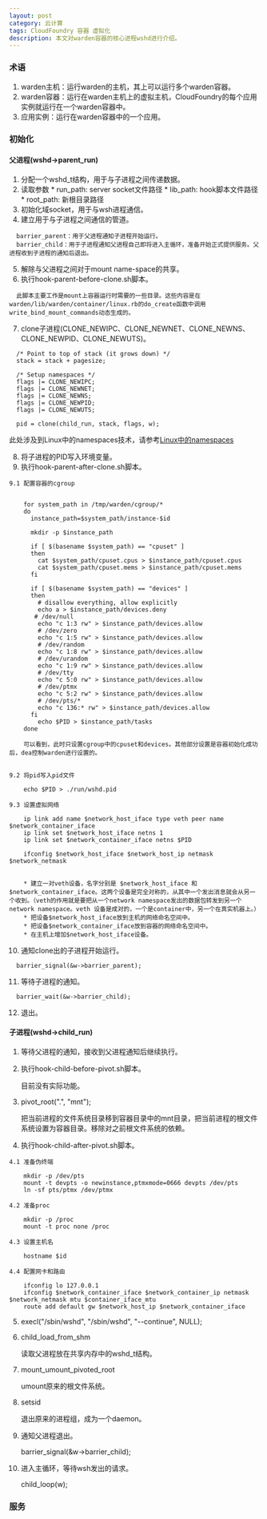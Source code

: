 ```yaml
---
layout: post
category: 云计算
tags: CloudFoundry 容器 虚拟化
description: 本文对warden容器的核心进程wshd进行介绍。
---
```


### 术语
  1. warden主机：运行warden的主机，其上可以运行多个warden容器。
  2. warden容器：运行在warden主机上的虚拟主机，CloudFoundry的每个应用实例就运行在一个warden容器中。
  3. 应用实例：运行在warden容器中的一个应用。

### 初始化

#### 父进程(wshd->parent_run)
  1. 分配一个wshd_t结构，用于与子进程之间传递数据。
  2. 读取参数
    * run_path: server socket文件路径
    * lib_path: hook脚本文件路径
    * root_path: 新根目录路径
  3. 初始化域socket，用于与wsh进程通信。
  4. 建立用于与子进程之间通信的管道。

  ~~~
	barrier_parent：用于父进程通知子进程开始运行。
	barrier_child：用于子进程通知父进程自己即将进入主循环，准备开始正式提供服务。父进程收到子进程的通知后退出。
  ~~~

  5. 解除与父进程之间对于mount name-space的共享。
  6. 执行hook-parent-before-clone.sh脚本。
  
  ~~~
	此脚本主要工作是mount上容器运行时需要的一些目录。这些内容是在warden/lib/warden/container/linux.rb的do_create函数中调用write_bind_mount_commands动态生成的。
  ~~~
  
  7. clone子进程(CLONE_NEWIPC、CLONE_NEWNET、CLONE_NEWNS、CLONE_NEWPID、CLONE_NEWUTS)。
  
  ~~~
	/* Point to top of stack (it grows down) */
	stack = stack + pagesize;

	/* Setup namespaces */
	flags |= CLONE_NEWIPC;
	flags |= CLONE_NEWNET;
	flags |= CLONE_NEWNS;
	flags |= CLONE_NEWPID;
	flags |= CLONE_NEWUTS;

	pid = clone(child_run, stack, flags, w);  
  ~~~
  
  此处涉及到Linux中的namespaces技术，请参考[Linux中的namespaces]

  8. 将子进程的PID写入环境变量。
  9. 执行hook-parent-after-clone.sh脚本。
  
    9.1 配置容器的cgroup
    
      	
		for system_path in /tmp/warden/cgroup/*
		do
		  instance_path=$system_path/instance-$id

		  mkdir -p $instance_path

		  if [ $(basename $system_path) == "cpuset" ]
		  then
		    cat $system_path/cpuset.cpus > $instance_path/cpuset.cpus
		    cat $system_path/cpuset.mems > $instance_path/cpuset.mems
		  fi

		  if [ $(basename $system_path) == "devices" ]
		  then
		    # disallow everything, allow explicitly
		    echo a > $instance_path/devices.deny
 		   # /dev/null
		    echo "c 1:3 rw" > $instance_path/devices.allow
		    # /dev/zero
		    echo "c 1:5 rw" > $instance_path/devices.allow
		    # /dev/random
		    echo "c 1:8 rw" > $instance_path/devices.allow
		    # /dev/urandom
		    echo "c 1:9 rw" > $instance_path/devices.allow
		    # /dev/tty
		    echo "c 5:0 rw" > $instance_path/devices.allow
		    # /dev/ptmx
		    echo "c 5:2 rw" > $instance_path/devices.allow
		    # /dev/pts/*
		    echo "c 136:* rw" > $instance_path/devices.allow
		  fi
		    echo $PID > $instance_path/tasks
		done
		
        可以看到，此时只设置cgroup中的cpuset和devices。其他部分设置是容器初始化成功后，dea控制warden进行设置的。


    9.2 将pid写入pid文件

		echo $PID > ./run/wshd.pid

    9.3 设置虚拟网络
		
		ip link add name $network_host_iface type veth peer name 		$network_container_iface
		ip link set $network_host_iface netns 1
		ip link set $network_container_iface netns $PID

		ifconfig $network_host_iface $network_host_ip netmask $network_netmask
		

		* 建立一对veth设备，名字分别是 $network_host_iface 和 $network_container_iface。这两个设备是完全对称的，从其中一个发出消息就会从另一个收到。（veth的作用就是要把从一个network namespace发出的数据包转发到另一个network namespace。veth 设备是成对的，一个是container中，另一个在真实机器上。）
		* 把设备$network_host_iface放到主机的网络命名空间中。
		* 把设备$network_container_iface放到容器的网络命名空间中。
		* 在主机上增加$network_host_iface设备。


  10. 通知clone出的子进程开始运行。

  ~~~
  	barrier_signal(&w->barrier_parent);
  ~~~

  11. 等待子进程的通知。

  ~~~
  	barrier_wait(&w->barrier_child);
  ~~~

  12. 退出。
  
#### 子进程(wshd->child_run)

  1. 等待父进程的通知，接收到父进程通知后继续执行。
  2. 执行hook-child-before-pivot.sh脚本。
  
		目前没有实际功能。

  3. pivot_root(".", "mnt");
  
		把当前进程的文件系统目录移到容器目录中的mnt目录，把当前进程的根文件系统设置为容器目录。移除对之前根文件系统的依赖。

  4. 执行hook-child-after-pivot.sh脚本。

    4.1 准备伪终端

		mkdir -p /dev/pts
		mount -t devpts -o newinstance,ptmxmode=0666 devpts /dev/pts
		ln -sf pts/ptmx /dev/ptmx

    4.2 准备proc

		mkdir -p /proc
		mount -t proc none /proc

    4.3 设置主机名

		hostname $id

    4.4 配置网卡和路由

		ifconfig lo 127.0.0.1
		ifconfig $network_container_iface $network_container_ip netmask $network_netmask mtu $container_iface_mtu
		route add default gw $network_host_ip $network_container_iface

  5. execl("/sbin/wshd", "/sbin/wshd", "--continue", NULL);

  6. child_load_from_shm
  
		读取父进程放在共享内存中的wshd_t结构。

  7. mount_umount_pivoted_root

		umount原来的根文件系统。

  8. setsid
  
		退出原来的进程组，成为一个daemon。

  9. 通知父进程退出。
  
		barrier_signal(&w->barrier_child);

  10. 进入主循环，等待wsh发出的请求。
  
		child_loop(w);

### 服务


	
[Linux中的namespaces]: http://lsword.github.io/2013/09/20.html